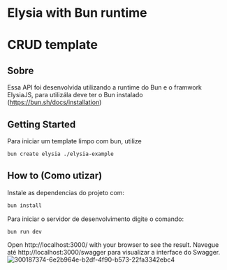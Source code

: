 # Elysia with Bun runtime

# CRUD template

## Sobre
Essa API foi desenvolvida utilizando a runtime do Bun e o framwork ElysiaJS, para utilizála deve ter o Bun instalado (https://bun.sh/docs/installation)

## Getting Started
Para iniciar um template limpo com bun, utilize
```bash
bun create elysia ./elysia-example
```

## How to (Como utizar)
Instale as dependencias do projeto com:
```bash
bun install
```

Para iniciar o servidor de desenvolvimento digite o comando:
```bash
bun run dev
```

Open http://localhost:3000/ with your browser to see the result.
Navegue até http://localhost:3000/swagger para visualizar a interface do Swagger.
![300187374-6e2b964e-b2df-4f90-b573-22fa3342ebc4](https://github.com/perseul/elysia-template-ia/assets/53841377/bf4f6dc8-9c5f-4def-bb8e-7f742a34285a)
